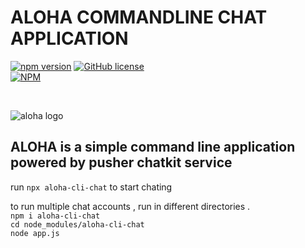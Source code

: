 # ALOHA COMMANDLINE CHAT APPLICATION    

[![npm version](https://badge.fury.io/js/aloha-cli-chat.svg)](https://badge.fury.io/js/aloha-cli-chat)
[![GitHub license](https://img.shields.io/github/license/RizkyRajitha/alohacli)](https://github.com/RizkyRajitha/alohacli)
<br/>
[![NPM](https://nodei.co/npm/aloha-cli-chat.png)](https://nodei.co/npm/aloha-cli-chat/)

<br/>

![aloha logo](https://res.cloudinary.com/dijjqfsto/image/upload/v1573906463/aloha_y6rz3f.png)


## ALOHA is a simple command line application powered by pusher chatkit service

run 
```npx aloha-cli-chat``` to start chating 

to run multiple chat accounts , run in different directories . 
<br/>
``` npm i aloha-cli-chat ```
<br/>```cd node_modules/aloha-cli-chat```<br/>
```node app.js```



